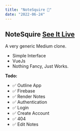 ```yaml
---
title: "NoteSquire 🚧"
date: "2022-06-24"
---
```


## NoteSquire [See It Live](https://NoteSquire.wkmn.app/)

A very generic Medium clone.

* Simple Interface
* VueJs
* Nothing Fancy, Just Works.

__Todo:__
* ✅ Outline App
* ✅ Firebase
* ✅ Render Notes
* ✅ Authentication
* ✅ Login
* ✅ Create Account
* ✅ 404
* ✅ Edit Notes


